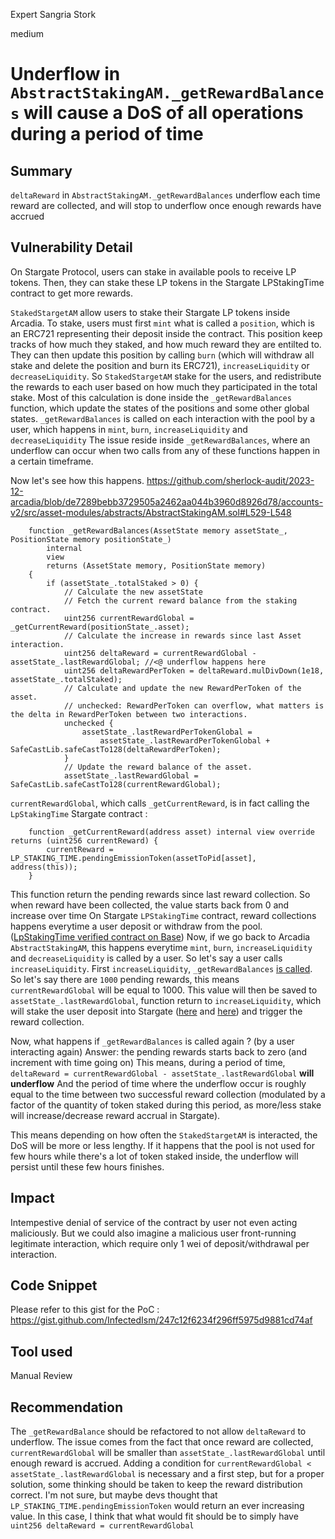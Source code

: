 Expert Sangria Stork

medium

# Underflow in `AbstractStakingAM._getRewardBalances` will cause a DoS of all operations during a period of time

## Summary
`deltaReward` in `AbstractStakingAM._getRewardBalances` underflow each time reward are collected, and will stop to underflow once enough rewards have accrued

## Vulnerability Detail
On Stargate Protocol, users can stake in available pools to receive LP tokens. 
Then, they can stake these LP tokens in the Stargate LPStakingTime contract to get more rewards.

`StakedStargetAM` allow users to stake their Stargate LP tokens inside Arcadia. 
To stake, users must first `mint` what is called a `position`, which is an ERC721 representing their deposit inside the contract.
This position keep tracks of how much they staked, and how much reward they are entilted to.
They can then update this position by calling `burn` (which will withdraw all stake and delete the position and burn its ERC721), `increaseLiquidity` or `decreaseLiquidity`.
So `StakedStargetAM` stake for the users, and redistribute the rewards to each user based on how much they participated in the total stake.
Most of this calculation is done inside the `_getRewardBalances` function, which update the states of the positions and some other global states.
`_getRewardBalances` is called on each interaction with the pool by a user, which happens in `mint`, `burn`, `increaseLiquidity` and `decreaseLiquidity`
The issue reside inside `_getRewardBalances`, where an underflow can occur when two calls from any of these functions happen in a certain timeframe.

Now let's see how this happens.
https://github.com/sherlock-audit/2023-12-arcadia/blob/de7289bebb3729505a2462aa044b3960d8926d78/accounts-v2/src/asset-modules/abstracts/AbstractStakingAM.sol#L529-L548
```solidity
    function _getRewardBalances(AssetState memory assetState_, PositionState memory positionState_)
        internal
        view
        returns (AssetState memory, PositionState memory)
    {
        if (assetState_.totalStaked > 0) {
            // Calculate the new assetState
            // Fetch the current reward balance from the staking contract.
            uint256 currentRewardGlobal = _getCurrentReward(positionState_.asset);
            // Calculate the increase in rewards since last Asset interaction.
			uint256 deltaReward = currentRewardGlobal - assetState_.lastRewardGlobal; //<@ underflow happens here
            uint256 deltaRewardPerToken = deltaReward.mulDivDown(1e18, assetState_.totalStaked);
            // Calculate and update the new RewardPerToken of the asset.
            // unchecked: RewardPerToken can overflow, what matters is the delta in RewardPerToken between two interactions.
            unchecked {
                assetState_.lastRewardPerTokenGlobal =
                    assetState_.lastRewardPerTokenGlobal + SafeCastLib.safeCastTo128(deltaRewardPerToken);
            }
            // Update the reward balance of the asset.
            assetState_.lastRewardGlobal = SafeCastLib.safeCastTo128(currentRewardGlobal);
```

`currentRewardGlobal`, which calls `_getCurrentReward`, is in fact calling the `LpStakingTime` Stargate contract :
```solidity
    function _getCurrentReward(address asset) internal view override returns (uint256 currentReward) {
        currentReward = LP_STAKING_TIME.pendingEmissionToken(assetToPid[asset], address(this));
    }
```

This function return the pending rewards since last reward collection. So when reward have been collected, the value starts back from 0 and increase over time
On Stargate `LPStakingTime` contract, reward collections happens everytime a user deposit or withdraw from the pool. ([LpStakingTime verified contract on Base](https://basescan.deth.net/address/0x06eb48763f117c7be887296cdcdfad2e4092739c))
Now, if we go back to Arcadia `AbstractStakingAM`, this happens everytime `mint`, `burn`, `increaseLiquidity` and `decreaseLiquidity` is called by a user.
So let's say a user calls `increaseLiquidity`.
First `increaseLiquidity`, `_getRewardBalances` [is called](https://github.com/sherlock-audit/2023-12-arcadia/blob/de7289bebb3729505a2462aa044b3960d8926d78/accounts-v2/src/asset-modules/abstracts/AbstractStakingAM.sol#L340). 
So let's say there are `1000` pending rewards, this means `currentRewardGlobal` will be equal to 1000.
This value will then be saved to `assetState_.lastRewardGlobal`, function return to `increaseLiquidity`, which will stake the user deposit into Stargate ([here](https://github.com/sherlock-audit/2023-12-arcadia/blob/de7289bebb3729505a2462aa044b3960d8926d78/accounts-v2/src/asset-modules/abstracts/AbstractStakingAM.sol#L314) and [here](https://github.com/sherlock-audit/2023-12-arcadia/blob/de7289bebb3729505a2462aa044b3960d8926d78/accounts-v2/src/asset-modules/Stargate-Finance/StakedStargateAM.sol#L82-L87)) and trigger the reward collection.

Now, what happens if `_getRewardBalances` is called again ? (by a user interacting again)
Answer: the pending rewards starts back to zero (and increment with time going on) 
This means, during a period of time, `deltaReward = currentRewardGlobal - assetState_.lastRewardGlobal` **will underflow**
And the period of time where the underflow occur is roughly equal to the time between two successful reward collection (modulated by a factor of the quantity of token staked during this period, as more/less stake will increase/decrease reward accrual in Stargate).

This means depending on how often the `StakedStargetAM` is interacted, the DoS will be more or less lengthy.
If it happens that the pool is not used for few hours while there's a lot of token staked inside, the underflow will persist until these few hours finishes.

## Impact
Intempestive denial of service of the contract by user not even acting maliciously.
But we could also imagine a malicious user front-running legitimate interaction, which require only 1 wei of deposit/withdrawal per interaction.

## Code Snippet
Please refer to this gist for the PoC : https://gist.github.com/InfectedIsm/247c12f6234f296ff5975d9881cd74af

## Tool used
Manual Review

## Recommendation
The `_getRewardBalance` should be refactored to not allow `deltaReward` to underflow.
The issue comes from the fact that once reward are collected, `currentRewardGlobal` will be smaller than `assetState_.lastRewardGlobal` until enough reward is accrued.
Adding a condition for `currentRewardGlobal < assetState_.lastRewardGlobal` is necessary and a first step, but for a proper solution, some thinking should be taken to keep the reward distribution correct.
I'm not sure, but maybe devs thought that `LP_STAKING_TIME.pendingEmissionToken` would return an ever increasing value. In this case, I think that what would fit should be to simply have `uint256 deltaReward = currentRewardGlobal`